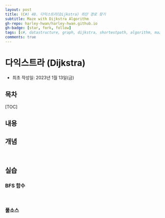 ```yaml
---
layout: post
title: (C#) 48. 다익스트라(Dijkstra) 최단 경로 찾기
subtitle: Maze with Dijkstra Algorithm
gh-repo: harley-hwan/harley-hwan.github.io
gh-badge: [star, fork, follow]
tags: [c#, datastructure, graph, dijkstra, shortestpath, algorithm, maze]
comments: true
---
```


# 다익스트라 (Dijkstra)

- 최초 작성일: 2023년 1월 13일(금)

## 목차

[TOC]

## 내용



## 개념


<br/>

## 실습

### BFS 함수

<br/>

### 풀소스
